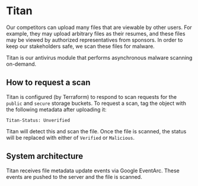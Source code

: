 # Titan

Our competitors can upload many files that are viewable by other users. For example,
they may upload arbitrary files as their resumes, and these files may be viewed by
authorized representatives from sponsors. In order to keep our stakeholders safe, we
scan these files for malware.

Titan is our antivirus module that performs asynchronous malware scanning on-demand.

## How to request a scan

Titan is configured (by Terraform) to respond to scan requests for the `public` and
`secure` storage buckets. To request a scan, tag the object with the following metadata
after uploading it:

```
Titan-Status: Unverified
```

Titan will detect this and scan the file. Once the file is scanned, the status will be
replaced with either of `Verified` or `Malicious`.

## System architecture

Titan receives file metadata update events via Google EventArc. These events are pushed
to the server and the file is scanned.
